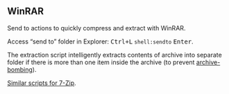WinRAR
------

Send to actions to quickly compress and extract with WinRAR.

Access “send to” folder in Explorer: <kbd>Ctrl+L</kbd> `shell:sendto` <kbd>Enter</kbd>.

The extraction script intelligently extracts contents of archive into separate folder if there is more than one item inside the archive (to prevent [archive-bombing](http://www.linfo.org/tarbomb.html)).

[Similar scripts for 7-Zip](https://github.com/ubihazard/windows-scripts/tree/main/7-Zip).
